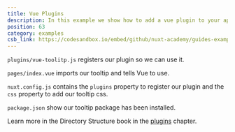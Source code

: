 ```yaml
---
title: Vue Plugins
description: In this example we show how to add a vue plugin to your application
position: 63
category: examples
csb_link: https://codesandbox.io/embed/github/nuxt-academy/guides-examples/tree/master/04_directory_structure/12_plugins_vue
---
```


`plugins/vue-toolitp.js` registers our plugin so we can use it.

`pages/index.vue` imports our tooltip and tells Vue to use.

`nuxt.config.js` contains the `plugins` property to register our plugin and the `css` property to add our tooltip css.

`package.json` show our tooltip package has been installed.

<base-alert type="next">

Learn more in the Directory Structure book in the [plugins](/guides/directory-structure/plugins#vue-plugins) chapter.

</base-alert>

<code-sandbox :src="csb_link"></code-sandbox>
